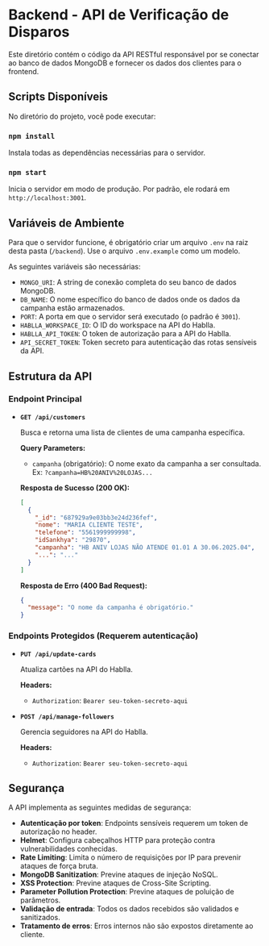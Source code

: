 # Backend - API de Verificação de Disparos

Este diretório contém o código da API RESTful responsável por se conectar ao banco de dados MongoDB e fornecer os dados dos clientes para o frontend.

## Scripts Disponíveis

No diretório do projeto, você pode executar:

### `npm install`

Instala todas as dependências necessárias para o servidor.

### `npm start`

Inicia o servidor em modo de produção. Por padrão, ele rodará em `http://localhost:3001`.

## Variáveis de Ambiente

Para que o servidor funcione, é obrigatório criar um arquivo `.env` na raiz desta pasta (`/backend`). Use o arquivo `.env.example` como um modelo.

As seguintes variáveis são necessárias:

* `MONGO_URI`: A string de conexão completa do seu banco de dados MongoDB.
* `DB_NAME`: O nome específico do banco de dados onde os dados da campanha estão armazenados.
* `PORT`: A porta em que o servidor será executado (o padrão é `3001`).
* `HABLLA_WORKSPACE_ID`: O ID do workspace na API do Hablla.
* `HABLLA_API_TOKEN`: O token de autorização para a API do Hablla.
* `API_SECRET_TOKEN`: Token secreto para autenticação das rotas sensíveis da API.

## Estrutura da API

### Endpoint Principal

* **`GET /api/customers`**

    Busca e retorna uma lista de clientes de uma campanha específica.

    **Query Parameters:**
    * `campanha` (obrigatório): O nome exato da campanha a ser consultada. Ex: `?campanha=HB%20ANIV%20LOJAS...`

    **Resposta de Sucesso (200 OK):**
    ```json
    [
      {
        "_id": "687929a9e03bb3e24d236fef",
        "nome": "MARIA CLIENTE TESTE",
        "telefone": "5561999999998",
        "idSankhya": "29870",
        "campanha": "HB ANIV LOJAS NÃO ATENDE 01.01 A 30.06.2025.04",
        "...": "..."
      }
    ]
    ```

    **Resposta de Erro (400 Bad Request):**
    ```json
    {
      "message": "O nome da campanha é obrigatório."
    }
    ```

### Endpoints Protegidos (Requerem autenticação)

* **`PUT /api/update-cards`**

    Atualiza cartões na API do Hablla.

    **Headers:**
    * `Authorization`: `Bearer seu-token-secreto-aqui`

* **`POST /api/manage-followers`**

    Gerencia seguidores na API do Hablla.

    **Headers:**
    * `Authorization`: `Bearer seu-token-secreto-aqui`

## Segurança

A API implementa as seguintes medidas de segurança:

* **Autenticação por token**: Endpoints sensíveis requerem um token de autorização no header.
* **Helmet**: Configura cabeçalhos HTTP para proteção contra vulnerabilidades conhecidas.
* **Rate Limiting**: Limita o número de requisições por IP para prevenir ataques de força bruta.
* **MongoDB Sanitization**: Previne ataques de injeção NoSQL.
* **XSS Protection**: Previne ataques de Cross-Site Scripting.
* **Parameter Pollution Protection**: Previne ataques de poluição de parâmetros.
* **Validação de entrada**: Todos os dados recebidos são validados e sanitizados.
* **Tratamento de erros**: Erros internos não são expostos diretamente ao cliente.